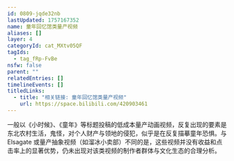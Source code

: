 ```yaml
---
id: 0809-jqde32nb
lastUpdated: 1757167352
name: 童年回忆馆类量产视频
aliases: []
layer: 4
categoryId: cat_MXtv05QF
tagIds:
  - tag_fRp-FvBe
nsfw: false
parent: ""
relatedEntries: []
timelineEvents: []
titledLinks:
  - title: "相关链接: 童年回忆馆类量产视频"
    url: https://space.bilibili.com/420903461
---
```


一般以《小时候》、《童年》等标题投稿的低成本量产动画视频，反复出现的要素是东北农村生活，鬼怪，对个人财产与领地的侵犯，似乎是在反复描摹童年恐惧。与 Elsagate 或量产抽象视频（如溜冰小卖部）不同的是，这些视频并没有收益和点击率上的显著优势，仍未出现对该类视频的制作者群体与文化生态的合理分析。